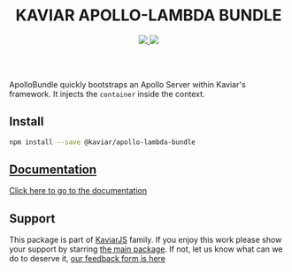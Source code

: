 <h1 align="center">KAVIAR APOLLO-LAMBDA BUNDLE</h1>

<p align="center">
  <a href="https://travis-ci.org/kaviarjs/apollo-lambda-bundle">
    <img src="https://api.travis-ci.org/kaviarjs/apollo-lambda-bundle.svg?branch=master" />
  </a>
  <a href="https://coveralls.io/github/kaviarjs/apollo-lambda-bundle?branch=master">
    <img src="https://coveralls.io/repos/github/kaviarjs/apollo-lambda-bundle/badge.svg?branch=master" />
  </a>
</p>

<br />
<br />

ApolloBundle quickly bootstraps an Apollo Server within Kaviar's framework. It injects the `container` inside the context.

## Install

```bash
npm install --save @kaviar/apollo-lambda-bundle
```

## [Documentation](./DOCUMENTATION.md)

[Click here to go to the documentation](./DOCUMENTATION.md)

## Support

This package is part of [KaviarJS](https://www.kaviarjs.com) family. If you enjoy this work please show your support by starring [the main package](https://github.com/kaviarjs/kaviar). If not, let us know what can we do to deserve it, [our feedback form is here](https://forms.gle/DTMg5Urgqey9QqLFA)

